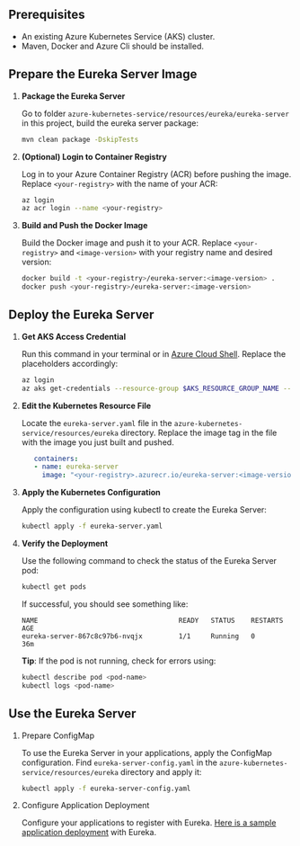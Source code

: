 ## Prerequisites

- An existing Azure Kubernetes Service (AKS) cluster.
- Maven, Docker and Azure Cli should be installed.

## Prepare the Eureka Server Image
 
1. **Package the Eureka Server**

   Go to folder `azure-kubernetes-service/resources/eureka/eureka-server` in this project, build the eureka server package:

   ```bash
   mvn clean package -DskipTests
   ```

1. **(Optional) Login to Container Registry**

   Log in to your Azure Container Registry (ACR) before pushing the image. Replace `<your-registry>` with the name of your ACR:

   ```bash
   az login
   az acr login --name <your-registry>
   ```

1. **Build and Push the Docker Image**

   Build the Docker image and push it to your ACR. Replace `<your-registry>` and `<image-version>` with your registry name and desired version:

   ```bash
   docker build -t <your-registry>/eureka-server:<image-version> .
   docker push <your-registry>/eureka-server:<image-version>
   ```

## Deploy the Eureka Server

1. **Get AKS Access Credential**

   Run this command in your terminal or in [Azure Cloud Shell](https://azure.microsoft.com/en-us/get-started/azure-portal/cloud-shell). Replace the placeholders accordingly:
   
   ```bash
   az login
   az aks get-credentials --resource-group $AKS_RESOURCE_GROUP_NAME --name $AKS_CLUSTER_NAME --subscription $AKS_SUBSCRIPTION_ID --admin
   ```

1. **Edit the Kubernetes Resource File**

   Locate the `eureka-server.yaml` file in the `azure-kubernetes-service/resources/eureka` directory. Replace the image tag in the file with the image you just built and pushed.

   ```yaml
      containers:
      - name: eureka-server
        image: "<your-registry>.azurecr.io/eureka-server:<image-version>"
   ```

1. **Apply the Kubernetes Configuration**

   Apply the configuration using kubectl to create the Eureka Server:

   ```bash
   kubectl apply -f eureka-server.yaml
   ```

1. **Verify the Deployment**

   Use the following command to check the status of the Eureka Server pod:

   ```bash
   kubectl get pods
   ```

   If successful, you should see something like:

   ```
   NAME                                   READY   STATUS    RESTARTS   AGE
   eureka-server-867c8c97b6-nvqjx         1/1     Running   0          36m
   ```

   **Tip**: If the pod is not running, check for errors using:
  
   ```bash
   kubectl describe pod <pod-name>
   kubectl logs <pod-name>
   ```
  
## Use the Eureka Server

1. Prepare ConfigMap

   To use the Eureka Server in your applications, apply the ConfigMap configuration. Find `eureka-server-config.yaml` in the `azure-kubernetes-service/resources/eureka` directory and apply it:

   ```bash
   kubectl apply -f eureka-server-config.yaml
   ```

2. Configure Application Deployment

   Configure your applications to register with Eureka. [Here is a sample application deployment](#todo-add-link) with Eureka.
